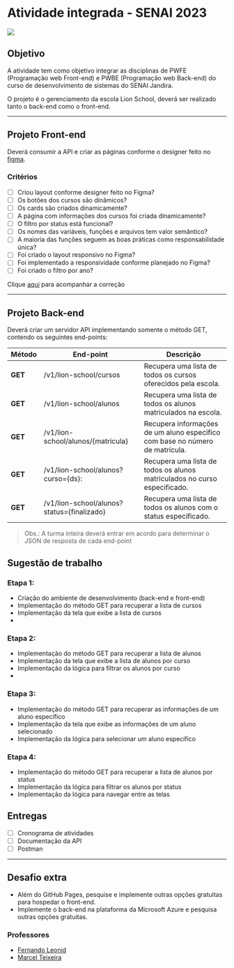 # Atividade integrada - SENAI 2023

![](https://repository-images.githubusercontent.com/618073290/a3f02c70-b7f2-4962-a5fa-ce29c81af351)

## Objetivo
A atividade tem como objetivo integrar as disciplinas de PWFE (Programação web Front-end) e PWBE (Programação web Back-end) do curso de desenvolvimento de sistemas do SENAI Jandira.

O projeto é o gerenciamento da escola Lion School, deverá ser realizado tanto o back-end como o front-end. 

---
## Projeto Front-end
Deverá consumir a API e criar as páginas conforme o designer feito no [figma](https://www.figma.com/file/KhTQbG1DY0MdAIGK73ZWp8/PWFE---Trabalho-Integrado?node-id=0%3A1).

### Critérios 
- [ ] Criou layout conforme designer feito no Figma?
- [ ] Os botões dos cursos são dinâmicos?
- [ ] Os cards são criados dinamicamente?
- [ ] A página com informações dos cursos foi criada dinamicamente?
- [ ] O filtro por status está funcional?
- [ ] Os nomes das variáveis, funções e arquivos tem valor semântico?
- [ ] A maioria das funções seguem as boas práticas como responsabilidade única?
- [ ] Foi criado o layout responsivo no Figma?
- [ ] Foi implementado a responsividade conforme planejado no Figma?
- [ ] Foi criado o filtro por ano?

Clique [aqui](https://reliable-yttrium-924.notion.site/7e8be653064c42eab044b543fa4391e1?v=2b3db2ab3f3048eea7b752613c817597) para acompanhar a correção

---
## Projeto Back-end
Deverá criar um servidor API implementando somente o método GET, contendo os seguintes end-points:

Método | End-point | Descrição 
---|---|---
**GET** | /v1/lion-school/cursos |  Recupera uma lista de todos os cursos oferecidos pela escola.
**GET** | /v1/lion-school/alunos |  Recupera uma lista de todos os alunos matriculados na escola.
**GET** | /v1/lion-school/alunos/{matricula} | Recupera informações de um aluno específico com base no número de matrícula.
**GET** | /v1/lion-school/alunos?curso={ds}: | Recupera uma lista de todos os alunos matriculados no curso especificado.
**GET** | /v1/lion-school/alunos?status={finalizado} | Recupera uma lista de todos os alunos com o status especificado.

> Obs.: A turma inteira deverá entrar em acordo para determinar o JSON de resposta de cada end-point


## Sugestão de trabalho

### Etapa 1:
- Criação do ambiente de desenvolvimento (back-end e front-end)
- Implementação do método GET para recuperar a lista de cursos
- Implementação da tela que exibe a lista de cursos
- 
### Etapa 2:
- Implementação do método GET para recuperar a lista de alunos
- Implementação da tela que exibe a lista de alunos por curso
- Implementação da lógica para filtrar os alunos por curso
- 
### Etapa 3:
- Implementação do método GET para recuperar as informações de um aluno específico
- Implementação da tela que exibe as informações de um aluno selecionado
- Implementação da lógica para selecionar um aluno específico

### Etapa 4:
- Implementação do método GET para recuperar a lista de alunos por status
- Implementação da lógica para filtrar os alunos por status
- Implementação da lógica para navegar entre as telas


## Entregas
- [ ] Cronograma de atividades
- [ ] Documentação da API
- [ ] Postman 

---
## Desafio extra
- Além do GitHub Pages, pesquise e implemente outras opções gratuitas para hospedar o front-end.
- Implemente o back-end na plataforma da Microsoft Azure e pesquisa outras opções gratuitas.

### Professores
- [Fernando Leonid](https://github.com/fernandoleonid)
- [Marcel Teixeira](https://github.com/marcelnt)